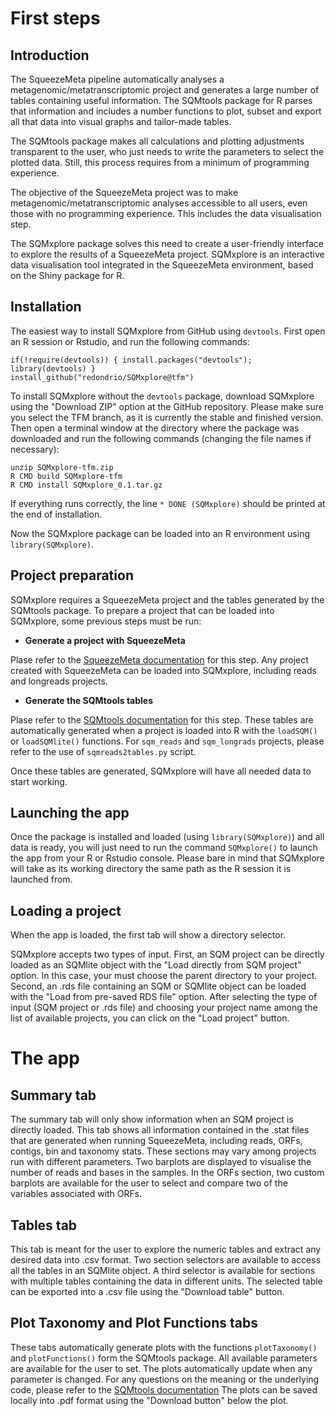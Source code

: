 # First steps

## Introduction

The SqueezeMeta pipeline automatically analyses a metagenomic/metatranscriptomic project and generates a large number of tables containing useful information. The SQMtools package for R parses that information and includes a number functions to plot, subset and export all that data into visual graphs and tailor-made tables.

The SQMtools package makes all calculations and plotting adjustments transparent to the user, who just needs to write the parameters to select the plotted data. Still, this process requires from a minimum of programming experience.

The objective of the SqueezeMeta project was to make metagenomic/metatranscriptomic analyses accessible to all users, even those with no programming experience. This includes the data visualisation step.

The SQMxplore package solves this need to create a user-friendly interface to explore the results of a SqueezeMeta project. SQMxplore is an interactive data visualisation tool integrated in the SqueezeMeta environment, based on the Shiny package for R.

## Installation

The easiest way to install SQMxplore from GitHub using `devtools`. First open an R session or Rstudio, and run the following commands:
```
if(!require(devtools)) { install.packages("devtools"); library(devtools) }
install_github("redondrio/SQMxplore@tfm")
```

To install SQMxplore without the `devtools` package, download SQMxplore using the "Download ZIP" option at the GitHub repository. Please make sure you select the TFM branch, as it is currently the stable and finished version.
Then open a terminal window at the directory where the package was downloaded and run the following commands (changing the file names if necessary):
```
unzip SQMxplore-tfm.zip
R CMD build SQMxplore-tfm
R CMD install SQMxplore_0.1.tar.gz
```
If everything runs correctly, the line `* DONE (SQMxplore)` should be printed at the end of installation.

Now the SQMxplore package can be loaded into an R environment using `library(SQMxplore)`.

## Project preparation

SQMxplore requires a SqueezeMeta project and the tables generated by the SQMtools package.
To prepare a project that can be loaded into SQMxplore, some previous steps must be run:

* **Generate a project with SqueezeMeta**

Plase refer to the [SqueezeMeta documentation](https://github.com/jtamames/SqueezeMeta "SqueezeMeta documentation") for this step. Any project created with SqueezeMeta can be loaded into SQMxplore, including reads and longreads projects.

* **Generate the SQMtools tables**

Plase refer to the [SQMtools documentation](https://github.com/jtamames/SqueezeMeta/wiki/Using-R-to-analyze-your-SQM-results "SQMtools documentation") for this step. These tables are automatically generated when a project is loaded into R with the `loadSQM()` or `loadSQMlite()` functions. For `sqm_reads` and `sqm_longrads` projects, please refer to the use of `sqmreads2tables.py` script.

Once these tables are generated, SQMxplore will have all needed data to start working.

## Launching the app

Once the package is installed and loaded (using `library(SQMxplore)`) and all data is ready, you will just need to run the command `SQMxplore()` to launch the app from your R or Rstudio console. Please bare in mind that SQMxplore will take as its working directory the same path as the R session it is launched from.

## Loading a project

When the app is loaded, the first tab will show a directory selector.

SQMxplore accepts two types of input. First, an SQM project can be directly loaded as an SQMlite object with the "Load directly from SQM project" option. In this case, your must choose the parent directory to your project.
Second, an .rds file containing an SQM or SQMlite object can be loaded with the "Load from pre-saved RDS file" option.
After selecting the type of input (SQM project or .rds file) and choosing your project name among the list of available projects, you can click on the "Load project" button.

# The app
## Summary tab
The summary tab will only show information when an SQM project is directly loaded.
This tab shows all information contained in the .stat files that are generated when running SqueezeMeta, including reads, ORFs, contigs, bin and taxonomy stats. These sections may vary among projects run with different parameters.
Two barplots are displayed to visualise the number of reads and bases in the samples. In the ORFs section, two custom barplots are available for the user to select and compare two of the variables associated with ORFs.

## Tables tab
This tab is meant for the user to explore the numeric tables and extract any desired data into .csv format.
Two section selectors are available to access all the tables in an SQMlite object. A third selector is available for sections with multiple tables containing the data in different units.
The selected table can be exported into a .csv file using the "Download table" button.

## Plot Taxonomy and Plot Functions tabs
These tabs automatically generate plots with the functions `plotTaxonomy()` and `plotFunctions()` form the SQMtools package.
All available parameters are available for the user to set. The plots automatically update when any parameter is changed.
For any questions on the meaning or the underlying code, please refer to the [SQMtools documentation](https://github.com/jtamames/SqueezeMeta/wiki/Using-R-to-analyze-your-SQM-results "SQMtools documentation")
The plots can be saved locally into .pdf format using the "Download button" below the plot.


